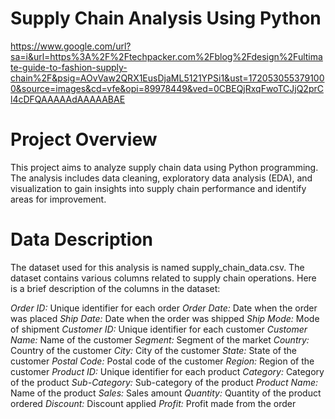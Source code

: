 # Supply Chain Analysis Using Python
https://www.google.com/url?sa=i&url=https%3A%2F%2Ftechpacker.com%2Fblog%2Fdesign%2Fultimate-guide-to-fashion-supply-chain%2F&psig=AOvVaw2QRX1EusDjaML5121YPSi1&ust=1720530553791000&source=images&cd=vfe&opi=89978449&ved=0CBEQjRxqFwoTCJjQ2prCl4cDFQAAAAAdAAAAABAE



# Project Overview
This project aims to analyze supply chain data using Python programming. The analysis includes data cleaning, exploratory data analysis (EDA), and visualization to gain insights into supply chain performance and identify areas for improvement.

# Data Description
The dataset used for this analysis is named supply_chain_data.csv. The dataset contains various columns related to supply chain operations. Here is a brief description of the columns in the dataset:

*Order ID:* Unique identifier for each order
*Order Date:* Date when the order was placed
*Ship Date:* Date when the order was shipped
*Ship Mode:* Mode of shipment
*Customer ID:* Unique identifier for each customer
*Customer Name:* Name of the customer
*Segment:* Segment of the market
*Country:* Country of the customer
*City:* City of the customer
*State:* State of the customer
*Postal Code:* Postal code of the customer
*Region:* Region of the customer
*Product ID:* Unique identifier for each product
*Category:* Category of the product
*Sub-Category:* Sub-category of the product
*Product Name:* Name of the product
*Sales:* Sales amount
*Quantity:* Quantity of the product ordered
*Discount:* Discount applied
*Profit:* Profit made from the order



